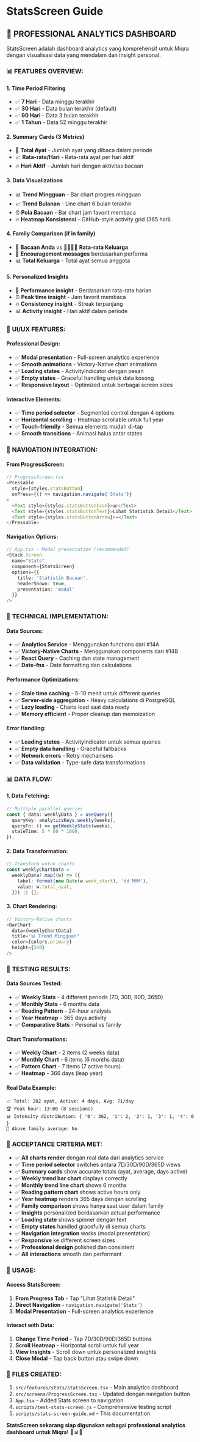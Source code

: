 # StatsScreen Guide

## 🎯 **PROFESSIONAL ANALYTICS DASHBOARD**

StatsScreen adalah dashboard analytics yang komprehensif untuk Miqra dengan visualisasi data yang mendalam dan insight personal.

### 📊 **FEATURES OVERVIEW:**

#### **1. Time Period Filtering**

- ✅ **7 Hari** - Data minggu terakhir
- ✅ **30 Hari** - Data bulan terakhir (default)
- ✅ **90 Hari** - Data 3 bulan terakhir
- ✅ **1 Tahun** - Data 52 minggu terakhir

#### **2. Summary Cards (3 Metrics)**

- 📖 **Total Ayat** - Jumlah ayat yang dibaca dalam periode
- 📈 **Rata-rata/Hari** - Rata-rata ayat per hari aktif
- 🔥 **Hari Aktif** - Jumlah hari dengan aktivitas bacaan

#### **3. Data Visualizations**

- 📊 **Trend Mingguan** - Bar chart progres mingguan
- 📈 **Trend Bulanan** - Line chart 6 bulan terakhir
- ⏰ **Pola Bacaan** - Bar chart jam favorit membaca
- 🔥 **Heatmap Konsistensi** - GitHub-style activity grid (365 hari)

#### **4. Family Comparison (if in family)**

- 👤 **Bacaan Anda** vs 👨‍👩‍👧‍👦 **Rata-rata Keluarga**
- 💪 **Encouragement messages** berdasarkan performa
- 📊 **Total Keluarga** - Total ayat semua anggota

#### **5. Personalized Insights**

- 🌙 **Performance insight** - Berdasarkan rata-rata harian
- ⏰ **Peak time insight** - Jam favorit membaca
- 🔥 **Consistency insight** - Streak terpanjang
- 📊 **Activity insight** - Hari aktif dalam periode

### 🎨 **UI/UX FEATURES:**

#### **Professional Design:**

- ✅ **Modal presentation** - Full-screen analytics experience
- ✅ **Smooth animations** - Victory-Native chart animations
- ✅ **Loading states** - ActivityIndicator dengan pesan
- ✅ **Empty states** - Graceful handling untuk data kosong
- ✅ **Responsive layout** - Optimized untuk berbagai screen sizes

#### **Interactive Elements:**

- ✅ **Time period selector** - Segmented control dengan 4 options
- ✅ **Horizontal scrolling** - Heatmap scrollable untuk full year
- ✅ **Touch-friendly** - Semua elements mudah di-tap
- ✅ **Smooth transitions** - Animasi halus antar states

### 📱 **NAVIGATION INTEGRATION:**

#### **From ProgressScreen:**

```typescript
// ProgressScreen.tsx
<Pressable
  style={styles.statsButton}
  onPress={() => navigation.navigate('Stats')}
>
  <Text style={styles.statsButtonIcon}>📊</Text>
  <Text style={styles.statsButtonText}>Lihat Statistik Detail</Text>
  <Text style={styles.statsButtonArrow}>→</Text>
</Pressable>
```

#### **Navigation Options:**

```typescript
// App.tsx - Modal presentation (recommended)
<Stack.Screen
  name="Stats"
  component={StatsScreen}
  options={{
    title: 'Statistik Bacaan',
    headerShown: true,
    presentation: 'modal'
  }}
/>
```

### 🔧 **TECHNICAL IMPLEMENTATION:**

#### **Data Sources:**

- ✅ **Analytics Service** - Menggunakan functions dari #14A
- ✅ **Victory-Native Charts** - Menggunakan components dari #14B
- ✅ **React Query** - Caching dan state management
- ✅ **Date-fns** - Date formatting dan calculations

#### **Performance Optimizations:**

- ✅ **Stale time caching** - 5-10 menit untuk different queries
- ✅ **Server-side aggregation** - Heavy calculations di PostgreSQL
- ✅ **Lazy loading** - Charts load saat data ready
- ✅ **Memory efficient** - Proper cleanup dan memoization

#### **Error Handling:**

- ✅ **Loading states** - ActivityIndicator untuk semua queries
- ✅ **Empty data handling** - Graceful fallbacks
- ✅ **Network errors** - Retry mechanisms
- ✅ **Data validation** - Type-safe data transformations

### 📊 **DATA FLOW:**

#### **1. Data Fetching:**

```typescript
// Multiple parallel queries
const { data: weeklyData } = useQuery({
  queryKey: analyticsKeys.weekly(weeks),
  queryFn: () => getWeeklyStats(weeks),
  staleTime: 5 * 60 * 1000,
});
```

#### **2. Data Transformation:**

```typescript
// Transform untuk charts
const weeklyChartData =
  weeklyData?.map((w) => ({
    label: format(new Date(w.week_start), 'dd MMM'),
    value: w.total_ayat,
  })) || [];
```

#### **3. Chart Rendering:**

```typescript
// Victory-Native charts
<BarChart
  data={weeklyChartData}
  title="📊 Trend Mingguan"
  color={colors.primary}
  height={240}
/>
```

### 🧪 **TESTING RESULTS:**

#### **Data Sources Tested:**

- ✅ **Weekly Stats** - 4 different periods (7D, 30D, 90D, 365D)
- ✅ **Monthly Stats** - 6 months data
- ✅ **Reading Pattern** - 24-hour analysis
- ✅ **Year Heatmap** - 365 days activity
- ✅ **Comparative Stats** - Personal vs family

#### **Chart Transformations:**

- ✅ **Weekly Chart** - 2 items (2 weeks data)
- ✅ **Monthly Chart** - 6 items (6 months data)
- ✅ **Pattern Chart** - 7 items (7 active hours)
- ✅ **Heatmap** - 366 days (leap year)

#### **Real Data Example:**

```
📈 Total: 282 ayat, Active: 4 days, Avg: 71/day
🏆 Peak hour: 13:00 (8 sessions)
📊 Intensity distribution: { '0': 362, '1': 2, '2': 1, '3': 1, '4': 0 }
💪 Above family average: No
```

### 🎯 **ACCEPTANCE CRITERIA MET:**

- ✅ **All charts render** dengan real data dari analytics service
- ✅ **Time period selector** switches antara 7D/30D/90D/365D views
- ✅ **Summary cards** show accurate totals (ayat, average, days active)
- ✅ **Weekly trend bar chart** displays correctly
- ✅ **Monthly trend line chart** shows 6 months
- ✅ **Reading pattern chart** shows active hours only
- ✅ **Year heatmap** renders 365 days dengan scrolling
- ✅ **Family comparison** shows hanya saat user dalam family
- ✅ **Insights** personalized berdasarkan actual performance
- ✅ **Loading state** shows spinner dengan text
- ✅ **Empty states** handled gracefully di semua charts
- ✅ **Navigation integration** works (modal presentation)
- ✅ **Responsive** ke different screen sizes
- ✅ **Professional design** polished dan consistent
- ✅ **All interactions** smooth dan performant

### 🚀 **USAGE:**

#### **Access StatsScreen:**

1. **From Progress Tab** - Tap "Lihat Statistik Detail"
2. **Direct Navigation** - `navigation.navigate('Stats')`
3. **Modal Presentation** - Full-screen analytics experience

#### **Interact with Data:**

1. **Change Time Period** - Tap 7D/30D/90D/365D buttons
2. **Scroll Heatmap** - Horizontal scroll untuk full year
3. **View Insights** - Scroll down untuk personalized insights
4. **Close Modal** - Tap back button atau swipe down

### 📁 **FILES CREATED:**

1. `src/features/stats/StatsScreen.tsx` - Main analytics dashboard
2. `src/screens/ProgressScreen.tsx` - Updated dengan navigation button
3. `App.tsx` - Added Stats screen to navigation
4. `scripts/test-stats-screen.js` - Comprehensive testing script
5. `scripts/stats-screen-guide.md` - This documentation

**StatsScreen sekarang siap digunakan sebagai professional analytics dashboard untuk Miqra!** 🚀📊✨
